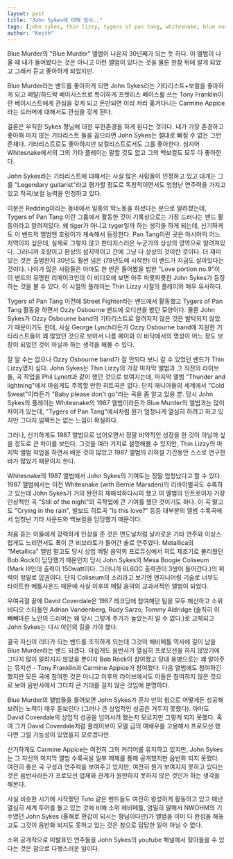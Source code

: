 ```yaml
---
layout: post
title: "John Sykes에 대해 잠시.."
tags: [john sykes, thin lizzy, tygers of pan tang, whitesnake, blue nurder]
author: "Keith"
---
```


Blue Murder의 "Blue Murder" 앨범이 나온지 30년째가 되는 듯 하다. 이 앨범이 나올 때 내가 들어봤다는 것은 아니고 이런 앨범이 있다는 것을 물론 한참 뒤에 알게 되었고 그래서 듣고 좋아하게 되었지만.

Blue Murder라는 밴드를 좋아하게 되면 John Sykes라는 기타리스트+보컬을 좋아하게 되고 메탈/하드락 베이시스트로 특이하게 프렛리스 베이스를 쓰는 Tony Franklin이란 베이시스트에게 관심을 갖게 되고 돈만되면 이리 저리 옮겨다니는 Carmine Appice라는 드러머에 대해서도 관심을 갖게 된다.

결론은 우직한 Sykes 형님에 대한 무한존경을 하게 된다는 것이다. 내가 가장 존경하고 좋아해 마지 않는 기타리스트 들을 꼽으라면 John Sykes는 절대로 빠질 수 없는 그런 존재다. 기타리스트로도 좋아하지만 보컬리스트로서도 그를 좋아한다. 심지어 Whitesnake에서의 그의 기타 플레이는 말할 것도 없고 그의 백보컬도 모두 다 좋아한다. 

John Sykes라는 기타리스트에 대해서는 사실 많은 사람들이 인정하고 있고 대개는 그를 "Legendary guitarist"라고 평가할 정도로 독창적이면서도 엄청난 연주력을 가지고 있고 작곡/보컬 능력을 인정하고 있다.

이분은 Redding이라는 동네에서 일종의 막노동을 하셨다는 분으로 알려졌는데, Tygers of Pan Tang 이란 그룹에서 활동한 것이 기록상으로는 가장 드러나는 밴드 활동이라고 알려져있다. 왜 tiger가 아니고 tyger일까 하는 생각을 하게 되는데, 신기하게도 이 밴드의 앨범엔 호랑이가 계속해서 등장한다. Pan Tang이란 곳은 아시아의 어느 지역이지 싶은데, 실제로 그렇지 않고 판타지스러은 누군가의 상상의 영역으로 알려져있다. 그러니까 호랑이고 환상의 섬지역이고 간에 그냥 다 상상의 것이란 것이다. 더 재미있는 것은 출범한지 30년도 훨씬 넘은 (78년도에 시작한) 이 밴드가 지금도 살아있다는 것이다. 나이가 많은 사람들은 아마도 한 번은 들어봤을 법한 "Love portion no.9"이 이 밴드의 유명한 리메이크인데 이 비디오에 보면 아주 파릇파릇한 John Sykes가 등장하는 것을 볼 수 있다. 이 시절의 플레이는 Thin Lizzy 시절의 플레이와 매우 유사하다.

Tygers of Pan Tang 이전에 Street Fighter라는 밴드에서 활동했고 Tygers of Pan Tang 활동을 하면서 Ozzy Osbourne 밴드에 오디션을 봤던 모양이다. 물론 John Sykes가 Ozzy Osbourne band의 기타리스트로 알려지지 않은 것은 발탁되지 않았기 때문이기도 한데, 사실 George Lynch라든가 Ozzy Osbourne band에 지원한 기타리스트들이 꽤 많았던 것으로 보아서 나름 페이와 이 바닥에서의 명성이 어느 정도 보장이 되었던 것이 아닐까 하는 생각을 해볼 수 있다.

잘 알 수는 없으나 Ozzy Osbourne band가 잘 안되다 보니 갈 수 있었던 밴드가 Thin Lizzy였지 싶다. John Sykes는 Thin Lizzy의 가장 마자막 앨범과 그 직전의 라이브들, 곡 작업을 Phil Lynott과 같이 했던 것으로 보여지는데, 마지막 앨범 "Thunder and lightning"에서 아쉽게도 주목할 만한 히트곡은 없다. 단지 매니아들의 세계에서 "Cold Sweat"이라든가 "Baby please don't go"라는 곡을 좀 알고 있을 뿐. 당시 John Sykes의 플레이는 Whitesnake의 1987 앨범이라든가 Blue Murder의 앨범과는 많이 차이가 있는데, "Tygers of Pan Tang"에서처럼 뭔가 엄청나게 열심히 하려고 하고 있지만 그다지 임팩트는 없는 느낌이 확실하다. 

그러나, 신기하게도 1987 앨범으로 넘어오면서 정말 비약적인 성장을 한 것이 아닐까 싶을 정도로 큰 차이를 보인다. 그것을 여러 가지로 설명해볼 수 있지만, Thin Lizzy의 마지막 앨범 작업을 하면서 배운 것이 많았고 1987 앨범의 리허설 기간동안 스스로 연구한 바가 많았기 때문이지 한다. 

Whitesnake의 1987 앨범에서 John Sykes의 기여도는 정말 엄청났다고 할 수 있다. 1987 앨범에서는 이전 Whitesnake (with Bernie Marsden)의 리바이벌곡도 수록하고 있는데 John Sykes가 거의 완전히 재해석하다시피 했고 이 앨범의 인트로이자 가장 인상적인 곡 "Still of the night"의 곡작업에 큰 기여를 했단 것이기도 하다. 이 곡 말고도 "Crying in the rain", 빌보드 히트곡 "Is this love?" 등등 대부분의 앨범 수록곡에서 엄청난 기타 사운드와 백보컬을 담당했기 때문이다. 

처음 듣는 이들에게 강력하게 인상을 준 것은 면도날처럼 날카로운 기타 연주와 이상스럽게도 느리면서도 폭이 큰 비브라토가 들어간 솔로 연주였다. Metallica의 "Metallica" 앨범 말고도 당시 상업 메탈 음악의 프로듀싱에서 히트 제조기로 불리웠던 Bob Rock이 담당했기 때문인지 당시 John Sykes의 Mesa Boogie Coliseum (Mark III인데 출력이 150watt이다. 그러니까 6L6GC 출력관이 3쌍이 들어간다.)의 위력이 정말로 압권이다. 단지 Coliseum의 소리라고 보기엔 엔지니어링 기술로 너무도 타이트한 메틀사운드 때문에 사실 이후의 메탈 음악의 교과서적인 앨범이 되었다. 

우여곡절 끝에 David Coverdale은 1987 레코딩에 참여해던 팀을 모두 해산하고 소위 비디오 스타들인 Adrian Vandenberg, Rudy Sarzo, Tommy Aldridge (솔직히 이 빼빼마른 노안의 드러머는 왜 당시 그렇게 주가가 높았는지 알 수 없다.)로 교체되고 John Sykes는 다시 야인의 길을 가야 했다.

결국 자신이 리더가 되는 밴드를 조직하게 되는데 그것이 헤비메틀 역사에 길이 남을 Blue Murder라는 밴드 되겠다. 아쉽게도 음반사가 열심히 프로모션을 하지 않았기에 그다지 많이 알려지지 않았을 뿐이지 Bob Rock이 참여했고 당대 용병으로는 꽤 알아주는 뮤지션 - Tony Franklin과 Carmine Appice가 참여했다. 다음 앨범에도 참여하긴 했지만 모든 곡에 참여한 것은 아니고 이후의 라이브에서도 이들은 참여햐지 않은 것으로 보아 음반사에서 그다지 큰 기대를 걸지 않은 것임에 분명하다.

Blue Murder의 앨범들을 들어보면 John Sykes가 혼자 만의 힘으로 어떻게든 성공해보려는 노력이 매우 돋보인다 (그러나 큰 상업적인 성공은 거두지 못했다). 아마도 David Coverdale의 상업적 성공을 넘어서려 했는지 모르지만 그렇게 되지 못했다. 혹여 그가 David Coverdale처럼 플레이보이 모델 급의 여배우를 고용해서 프로모션 했다면 그럴 가능성이 있었을지 모르겠다만.

신기하게도 Carmine Appice는 여전히 그의 커리어를 유지하고 있지만, John Sykes는 그 자신의 마지막 앨범 수록곡을 일부 매체를 통해 공개했지만 음반화 되지 못했다. 여전히 좋은 곡 구성과 연주력을 보여주고 있지만, 여전히 뭔가 보여지지 못하고 있다는 것은 음반사라든가 프로모션 업체와 관계가 원만하지 못하지 않은 것인가 하는 생각을 해본다. 

사실 비슷한 시기에 시작했던 Toto 같은 밴드들도 여전히 왕성하게 활동하고 있고 매년 열심히 세계 투어를 돌고 있는 것에 비해 소위 헤비메틀, 엄밀히 말해서 NWOHM의 기수였던 John Sykes (올해로 환갑이 되시는 형님이다만)가 앨범을 이미 다 완성을 해놓고도 그것이 음반화 되지도 못하고 있는 것은 참으로 답답한 일이 아닐 수 없다.

소위 공개적으로 미발표인 연주들을 John Sykes의 youtube 채널에서 찾아들을 수 있다는 것은 참으로 다행스러운 일이다. 